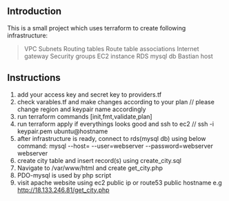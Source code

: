 ## Introduction
This is a small project which uses terraform to create following infrastructure:
 > VPC
 > Subnets
 > Routing tables
 > Route table associations
 > Internet gateway
 > Security groups
 > EC2 instance
 > RDS mysql db
 > Bastian host
 
## Instructions

1. add your access key and secret key to providers.tf 
2. check varables.tf and make changes according to your plan // please change region and keypair name accordingly
3. run terraform commands [init,fmt,validate,plan]
4. run terraform apply if everythings looks good and ssh to ec2 // ssh -i keypair.pem ubuntu@hostname
5. after infrastructure is ready, connect to rds(mysql db) using below command:
     mysql --host=<replace it with rds endpoint> --user=webserver --password=webserver webserver
6. create city table and insert record(s) using create_city.sql
7. Navigate to /var/www/html and create get_city.php
8. PDO-mysql is used by php script
9. visit apache website using ec2 public ip or route53 public hostname e.g http://18.133.246.81/get_city.php